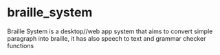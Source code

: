 # braille_system
Braille System is a desktop//web app system that aims to convert simple paragraph into braille, it has also speech to text and grammar checker functions
